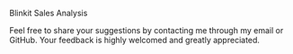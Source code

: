 Blinkit Sales Analysis

Feel free to share your suggestions by contacting me through my email or GitHub. Your feedback is highly welcomed and greatly appreciated.
